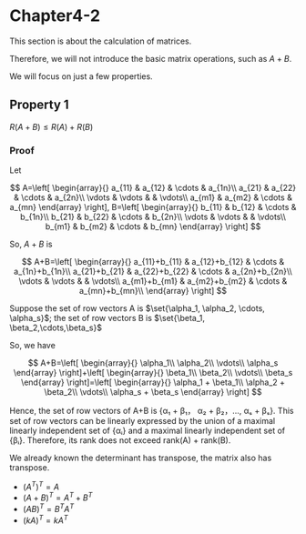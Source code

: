 # Chapter4-2

This section is about the calculation of matrices.

Therefore, we will not introduce the basic matrix operations, such as $A + B.$

We will focus on just a few properties.

## Property 1

$R(A+B) \leq R(A)+R(B)$

### Proof

Let 

$$
A=\left[ \begin{array}{}
a_{11} & a_{12} & \cdots & a_{1n}\\
a_{21} & a_{22} & \cdots & a_{2n}\\
\vdots & \vdots & & \vdots\\
a_{m1} & a_{m2} & \cdots & a_{mn}
 \end{array} \right],
B=\left[ \begin{array}{}
b_{11} & b_{12} & \cdots & b_{1n}\\
b_{21} & b_{22} & \cdots & b_{2n}\\
\vdots & \vdots & & \vdots\\
b_{m1} & b_{m2} & \cdots & b_{mn}
 \end{array} \right]
$$

So, $A+B$ is

$$
A+B=\left[ \begin{array}{}
a_{11}+b_{11} & a_{12}+b_{12} & \cdots & a_{1n}+b_{1n}\\
a_{21}+b_{21} & a_{22}+b_{22} & \cdots & a_{2n}+b_{2n}\\
\vdots & \vdots & & \vdots\\
a_{m1}+b_{m1} & a_{m2}+b_{m2} & \cdots & a_{mn}+b_{mn}\\
 \end{array} \right]
$$

Suppose the set of row vectors A is $\set{\alpha_1, \alpha_2, \cdots, \alpha_s}$; the set of row vectors B is $\set{\beta_1, \beta_2,\cdots,\beta_s}$

So, we have

$$
A+B=\left[ \begin{array}{} 
\alpha_1\\
\alpha_2\\
\vdots\\
\alpha_s
\end{array} \right]+\left[ \begin{array}{}
\beta_1\\
\beta_2\\
\vdots\\
\beta_s
 \end{array} \right]=\left[ \begin{array}{}
\alpha_1 + \beta_1\\
\alpha_2 + \beta_2\\
\vdots\\
\alpha_s + \beta_s
 \end{array} \right]
$$

Hence, the set of row vectors of A+B is {α₁ + β₁， α₂ + β₂，..., αₛ + βₛ}. This set of row vectors can be linearly expressed by the union of a maximal linearly independent set of {αᵢ} and a maximal linearly independent set of {βᵢ}. Therefore, its rank does not exceed rank(A) + rank(B).

We already known the determinant has transpose, the matrix also has transpose.

- $(A^T)^T=A$
- $(A + B)^T = A^T + B^T$
- $(AB)^T = B^TA^T$
- $(kA)^T = kA^T$